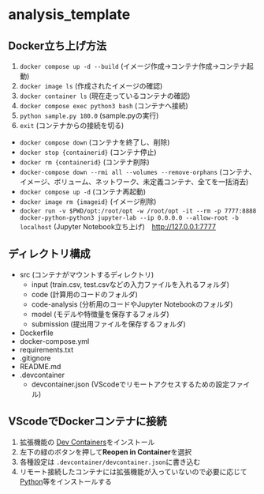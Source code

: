 # analysis_template

## Docker立ち上げ方法

1. `docker compose up -d --build` (イメージ作成→コンテナ作成→コンテナ起動)
2. `docker image ls` (作成されたイメージの確認)
3. `docker container ls` (現在走っているコンテナの確認)
4. `docker compose exec python3 bash` (コンテナへ接続)
5. `python sample.py 180.0` (sample.pyの実行)
6. `exit` (コンテナからの接続を切る)

- `docker compose down` (コンテナを終了し、削除)
- `docker stop {containerid}` (コンテナ停止)
- `docker rm {containerid}` (コンテナ削除)
- `docker-compose down --rmi all --volumes --remove-orphans` (コンテナ、イメージ、ボリューム、ネットワーク、未定義コンテナ、全てを一括消去)
- `docker compose up -d` (コンテナ再起動)
- `docker image rm {imageid}` (イメージ削除)
- `docker run -v $PWD/opt:/root/opt -w /root/opt -it --rm -p 7777:8888 docker-python-python3 jupyter-lab --ip 0.0.0.0 --allow-root -b localhost` (Jupyter Notebook立ち上げ)　<http://127.0.0.1:7777>

## ディレクトリ構成

- src (コンテナがマウントするディレクトリ)
  - input (train.csv, test.csvなどの入力ファイルを入れるフォルダ)
  - code (計算用のコードのフォルダ)
  - code-analysis (分析用のコードやJupyter Notebookのフォルダ)
  - model (モデルや特徴量を保存するフォルダ)
  - submission (提出用ファイルを保存するフォルダ)
- Dockerfile
- docker-compose.yml
- requirements.txt
- .gitignore
- README.md
- .devcontainer
  - devcontainer.json (VScodeでリモートアクセスするための設定ファイル)

## VScodeでDockerコンテナに接続

1. 拡張機能の [Dev Containers](https://marketplace.visualstudio.com/items?itemName=ms-vscode-remote.remote-containers)をインストール
2. 左下の緑のボタンを押して**Reopen in Container**を選択
3. 各種設定は `.devcontainer/devcontainer.json`に書き込む
4. リモート接続したコンテナには拡張機能が入っていないので必要に応じて[Python](https://marketplace.visualstudio.com/items?itemName=ms-python.python)等をインストールする
